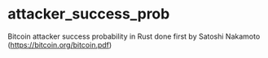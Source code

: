 # attacker_success_prob

Bitcoin attacker success probability in Rust done first by Satoshi Nakamoto
(https://bitcoin.org/bitcoin.pdf)
